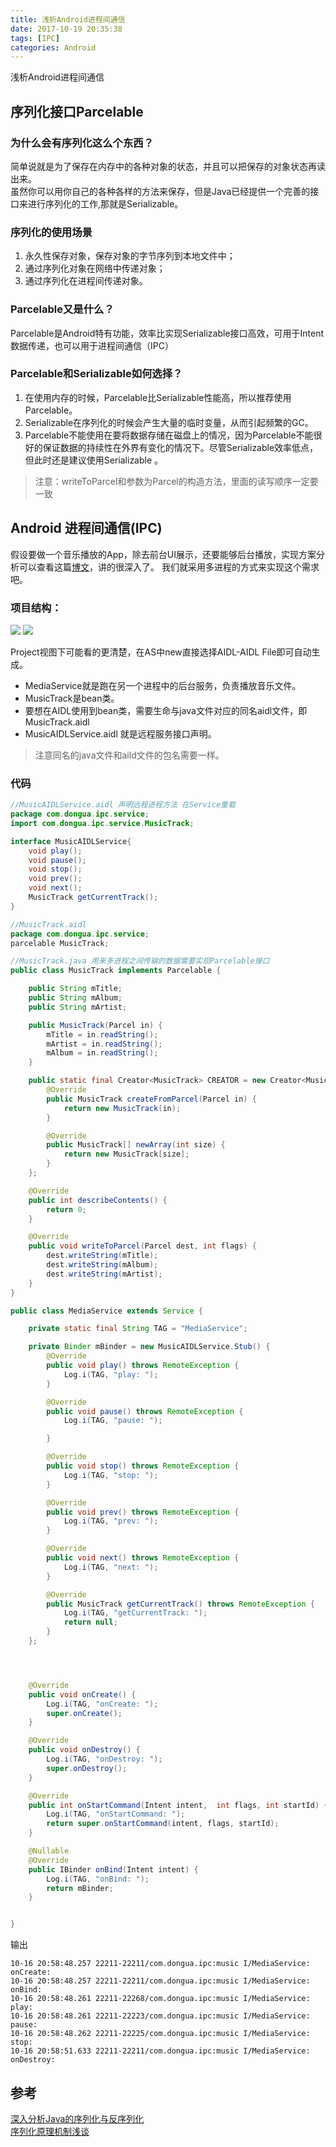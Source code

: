 ```yaml
---
title: 浅析Android进程间通信
date: 2017-10-19 20:35:38
tags: [IPC]
categories: Android
---
```

浅析Android进程间通信
<!-- more -->
## 序列化接口Parcelable
### 为什么会有序列化这么个东西？   
简单说就是为了保存在内存中的各种对象的状态，并且可以把保存的对象状态再读出来。  
虽然你可以用你自己的各种各样的方法来保存，但是Java已经提供一个完善的接口来进行序列化的工作,那就是Serializable。 

### 序列化的使用场景

1. 永久性保存对象，保存对象的字节序列到本地文件中；
2. 通过序列化对象在网络中传递对象；
3. 通过序列化在进程间传递对象。

### Parcelable又是什么？  
Parcelable是Android特有功能，效率比实现Serializable接口高效，可用于Intent数据传递，也可以用于进程间通信（IPC） 
### Parcelable和Serializable如何选择？
 1. 在使用内存的时候，Parcelable比Serializable性能高，所以推荐使用Parcelable。  
 2. Serializable在序列化的时候会产生大量的临时变量，从而引起频繁的GC。  
 3. Parcelable不能使用在要将数据存储在磁盘上的情况，因为Parcelable不能很好的保证数据的持续性在外界有变化的情况下。尽管Serializable效率低点，但此时还是建议使用Serializable 。

> 注意：writeToParcel和参数为Parcel的构造方法，里面的读写顺序一定要一致  

## Android 进程间通信(IPC)
假设要做一个音乐播放的App，除去前台UI展示，还要能够后台播放，实现方案分析可以查看这篇[博文](http://blog.csdn.net/seu_calvin/article/details/53932171)，讲的很深入了。
我们就采用多进程的方式来实现这个需求吧。

### 项目结构：

![](http://owu391pls.bkt.clouddn.com/ss20171016210148.png)
![](http://owu391pls.bkt.clouddn.com/2017-10-24%2022-00-27%E5%B1%8F%E5%B9%95%E6%88%AA%E5%9B%BE.png)  

Project视图下可能看的更清楚，在AS中new直接选择AIDL-AIDL File即可自动生成。
- MediaService就是跑在另一个进程中的后台服务，负责播放音乐文件。
- MusicTrack是bean类。
- 要想在AIDL使用到bean类，需要生命与java文件对应的同名aidl文件，即 MusicTrack.aidl
- MusicAIDLService.aidl 就是远程服务接口声明。

> 注意同名的java文件和aild文件的包名需要一样。

### 代码
```java
//MusicAIDLService.aidl 声明远程进程方法 在Service重载
package com.dongua.ipc.service;
import com.dongua.ipc.service.MusicTrack;

interface MusicAIDLService{
    void play();
    void pause();
    void stop();
    void prev();
    void next();
    MusicTrack getCurrentTrack();
}
```

```java
//MusicTrack.aidl 
package com.dongua.ipc.service;
parcelable MusicTrack;
```
```java
//MusicTrack.java 用来多进程之间传输的数据需要实现Parcelable接口
public class MusicTrack implements Parcelable {

    public String mTitle;
    public String mAlbum;
    public String mArtist;

    public MusicTrack(Parcel in) {
        mTitle = in.readString();
        mArtist = in.readString();
        mAlbum = in.readString();
    }

    public static final Creator<MusicTrack> CREATOR = new Creator<MusicTrack>() {
        @Override
        public MusicTrack createFromParcel(Parcel in) {
            return new MusicTrack(in);
        }

        @Override
        public MusicTrack[] newArray(int size) {
            return new MusicTrack[size];
        }
    };

    @Override
    public int describeContents() {
        return 0;
    }

    @Override
    public void writeToParcel(Parcel dest, int flags) {
        dest.writeString(mTitle);
        dest.writeString(mAlbum);
        dest.writeString(mArtist);
    }
}
```
 
```java
public class MediaService extends Service {

    private static final String TAG = "MediaService";

    private Binder mBinder = new MusicAIDLService.Stub() {
        @Override
        public void play() throws RemoteException {
            Log.i(TAG, "play: ");
        }

        @Override
        public void pause() throws RemoteException {
            Log.i(TAG, "pause: ");

        }

        @Override
        public void stop() throws RemoteException {
            Log.i(TAG, "stop: ");
        }

        @Override
        public void prev() throws RemoteException {
            Log.i(TAG, "prev: ");
        }

        @Override
        public void next() throws RemoteException {
            Log.i(TAG, "next: ");
        }

        @Override
        public MusicTrack getCurrentTrack() throws RemoteException {
            Log.i(TAG, "getCurrentTrack: ");
            return null;
        }
    };




    @Override
    public void onCreate() {
        Log.i(TAG, "onCreate: ");
        super.onCreate();
    }

    @Override
    public void onDestroy() {
        Log.i(TAG, "onDestroy: ");
        super.onDestroy();
    }

    @Override
    public int onStartCommand(Intent intent,  int flags, int startId) {
        Log.i(TAG, "onStartCommand: ");
        return super.onStartCommand(intent, flags, startId);
    }

    @Nullable
    @Override
    public IBinder onBind(Intent intent) {
        Log.i(TAG, "onBind: ");
        return mBinder;
    }


}

```


输出  

```
10-16 20:58:48.257 22211-22211/com.dongua.ipc:music I/MediaService: onCreate: 
10-16 20:58:48.257 22211-22211/com.dongua.ipc:music I/MediaService: onBind: 
10-16 20:58:48.261 22211-22268/com.dongua.ipc:music I/MediaService: play: 
10-16 20:58:48.261 22211-22223/com.dongua.ipc:music I/MediaService: pause: 
10-16 20:58:48.262 22211-22225/com.dongua.ipc:music I/MediaService: stop: 
10-16 20:58:51.633 22211-22211/com.dongua.ipc:music I/MediaService: onDestroy: 
```





## 参考
[深入分析Java的序列化与反序列化](http://www.importnew.com/18024.html)  
[序列化原理机制浅谈](http://blog.csdn.net/morethinkmoretry/article/details/5929345#comments)
